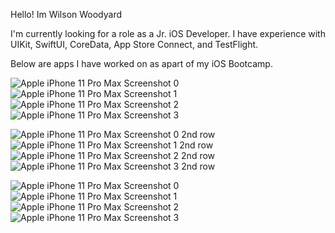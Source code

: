 Hello! Im Wilson Woodyard

I'm currently looking for a role as a Jr. iOS Developer. I have experience with UIKit, SwiftUI, CoreData, App Store Connect, and TestFlight.

Below are apps I have worked on as apart of my iOS Bootcamp.


![Apple iPhone 11 Pro Max Screenshot 0](https://user-images.githubusercontent.com/98561460/183103830-3d512e5c-0009-47ff-bc98-be577afd32f3.png)![Apple iPhone 11 Pro Max Screenshot 1](https://user-images.githubusercontent.com/98561460/183103835-45897bc4-2f41-4009-bc8d-37887ede0cd1.png)![Apple iPhone 11 Pro Max Screenshot 2](https://user-images.githubusercontent.com/98561460/183103837-437c29fc-41a1-444e-b9a5-c062b5767d7d.png)![Apple iPhone 11 Pro Max Screenshot 3](https://user-images.githubusercontent.com/98561460/183103840-7436e834-e444-48cc-97a0-ef58e64391a4.png)

![Apple iPhone 11 Pro Max Screenshot 0 2nd row](https://user-images.githubusercontent.com/98561460/183108619-32895537-dce3-440b-9196-92e0278fb0cc.png)![Apple iPhone 11 Pro Max Screenshot 1 2nd row](https://user-images.githubusercontent.com/98561460/183108623-056df680-ee75-4938-8563-fcd2afc48fbc.png)![Apple iPhone 11 Pro Max Screenshot 2 2nd row](https://user-images.githubusercontent.com/98561460/183108627-d7794c5c-d25e-4a44-b06b-b7ed0483790f.png)![Apple iPhone 11 Pro Max Screenshot 3 2nd row](https://user-images.githubusercontent.com/98561460/183108628-7c2ebcd7-9110-45ae-9f70-70648cd81851.png)

![Apple iPhone 11 Pro Max Screenshot 0](https://user-images.githubusercontent.com/98561460/183111038-637692d2-6096-4d59-8d32-b1ab2fb1f582.png)![Apple iPhone 11 Pro Max Screenshot 1](https://user-images.githubusercontent.com/98561460/183111040-7b52275f-2382-497a-a84e-ce44cbd72baf.png)![Apple iPhone 11 Pro Max Screenshot 2](https://user-images.githubusercontent.com/98561460/183111043-90e4de61-c819-4b24-84ff-815591441d83.png)![Apple iPhone 11 Pro Max Screenshot 3](https://user-images.githubusercontent.com/98561460/183111045-931c6a06-632c-4533-a454-146316c907f9.png)















